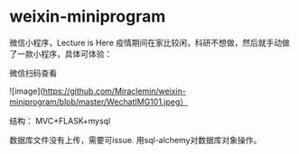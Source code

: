 # weixin-miniprogram
微信小程序，Lecture is Here
疫情期间在家比较闲，科研不想做，然后就手动做了一款小程序，具体可体验：

微信扫码查看

![image](https://github.com/Miraclemin/weixin-miniprogram/blob/master/WechatIMG101.jpeg）

结构：
MVC+FLASK+mysql

数据库文件没有上传，需要可issue. 用sql-alchemy对数据库对象操作。
